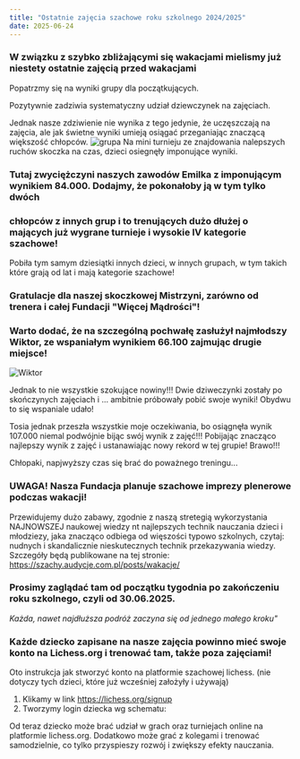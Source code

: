 ```yaml
---
title: "Ostatnie zajęcia szachowe roku szkolnego 2024/2025"
date: 2025-06-24
---
```

### W związku z szybko zbliżającymi się wakacjami mielismy już niestety ostatnie zajęcią przed wakacjami
Popatrzmy się na wyniki grupy dla początkujących. 

Pozytywnie zadziwia systematyczny udział dziewczynek na zajęciach.

Jednak nasze zdziwienie nie wynika z tego jedynie, że uczęszczają na zajęcia, ale jak świetne wyniki umieją osiągać 
przeganiając znaczącą większość chłopców.
![grupa](/uploads/IMG_20250624_151113293.jpg)
Na mini turnieju ze znajdowania nalepszych ruchów skoczka na czas, dzieci osiegnęły imponujące wyniki.

###  Tutaj zwyciężczyni naszych zawodów Emilka z imponującym wynikiem 84.000. Dodajmy, że pokonałoby ją w tym tylko dwóch 
### chłopców z innych grup i to trenujących dużo dłużej o mających już wygrane turnieje i wysokie IV kategorie szachowe!

Pobiła tym samym dziesiątki innych dzieci, w innych grupach, w tym takich które grają od lat i mają kategorie szachowe!

### Gratulacje dla naszej skoczkowej Mistrzyni, zarówno od trenera i całej Fundacji "Więcej Mądrości"!


### Warto dodać, że na szczególną pochwałę zasłużył najmłodszy Wiktor, ze wspaniałym wynikiem 66.100 zajmując drugie miejsce!
![Wiktor](/uploads/IMG_20250624_151123499_BURST001.jpg)

Jednak to nie wszystkie szokujące nowiny!!!
Dwie dziweczynki zostały po skończynych zajęciach i ... ambitnie próbowały pobić swoje wyniki!
Obydwu to się wspaniale udało!

Tosia jednak przeszła wszystkie moje oczekiwania, bo osiągnęła wynik 107.000 niemal podwójnie bijąc swój wynik z zajęć!!!
Pobijając znacząco najlepszy wynik z zajęć i ustanawiając nowy rekord w tej grupie! Brawo!!!


Chłopaki, napjwyższy czas się brać do poważnego treningu...

### UWAGA! Nasza Fundacja planuje szachowe imprezy plenerowe podczas wakacji!
Przewidujemy dużo zabawy, zgodnie z naszą stretegią wykorzystania NAJNOWSZEJ naukowej wiedzy nt najlepszych technik 
nauczania dzieci i młodziezy, jaka znacząco odbiega od więszości typowo szkolnych, czytaj: nudnych i skandalicznie 
nieskutecznych technik przekazywania wiedzy.
Szczegóły będą publikowane na tej stronie:
https://szachy.audycje.com.pl/posts/wakacje/
### Prosimy zaglądać tam od początku tygodnia po zakończeniu roku szkolnego, czyli od 30.06.2025.

*Każda, nawet najdłuższa podróż zaczyna się od jednego małego kroku"*

### Każde dziecko zapisane na nasze zajęcia powinno mieć swoje konto na Lichess.org i trenować tam, także poza zajęciami!

Oto instrukcja jak stworzyć konto na platformie szachowej lichess. (nie dotyczy tych dzieci, które już wcześniej założyły i używają)

1. Klikamy w link https://lichess.org/signup
2. Tworzymy login dziecka wg schematu: 

Od teraz dziecko może brać udział w grach oraz turniejach online na platformie lichess.org. Dodatkowo może grać z kolegami i trenować samodzielnie, co tylko przyspieszy rozwój i zwiększy efekty nauczania.




